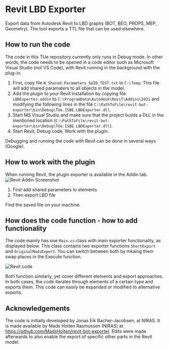 # Revit LBD Exporter
Export data from Autodesk Revit to LBD graphs (BOT, BEO, PROPS, MEP, Geometry). The tool exports a TTL file that can be used elsewhere.

## How to run the code
The code in this TUe repository currently only runs in Debug mode. In other words, the code needs to be opened in a code editor such as Microsoft Visual Studio (not VS Code), with Revit running in the background with the plug-in.

1. First, copy file `N_Shared_Parameters_GUID_TEST.txt` to `C:\Temp`: This file will add shared paramaters to all objects in the model.
2. Add the plugin to your Revit installation by copying file `LBDExporter.addin` to `C:\ProgramData\Autodesk\Revit\Addins\2021` and modifying the following lines in the file `C:\PathToFile\revit-bot-exporter\bin\Debug\TUe.ISBE.LBDExporter.dll`.
3. Start MS Visual Studio and make sure that the project builds a DLL in the mentioned location (`C:\PathToFile\revit-bot-exporter\bin\Debug\TUe.ISBE.LBDExporter.dll`).
4. Start Revit, Debug code, Work with the plugin.

Debugging and running the code with Revit can be done in several ways (Google).

## How to work with the plugin
When running Revit, the plugin exporter is available in the Addin tab.
![Revit Addin Screenshot](rvtaddin.jpg)

1. First add shared parameters to elements
2. Then export LBD file

Find the saved file on your machine.

## How does the code function - how to add functionality
The code mainly has one `Main.cs` class with main exporter functionality, as displayed below. This class contains two exporter functions `ShortExport` and `OriginalMadsExport`. You can switch between both by mkaing them swap places in the Execute function. 

![Revit code](rvtcode.jpg)

Both function similarly, yet cover different elements and export approaches. In both cases, the code iterates through elements of a certain type and exports them. This code can easily be expanded or modified to alternative exports.

## Acknowledgements
The code is initially developed by Jonas Eik Bacher-Jacobsen, at NIRAS.
It is made available by Mads Holten Rasmussen (NIRAS) at https://github.com/MadsHolten/revit-bot-exporter.
Edits were made afterwards to also enable the export of specific other parts in the Revit model.